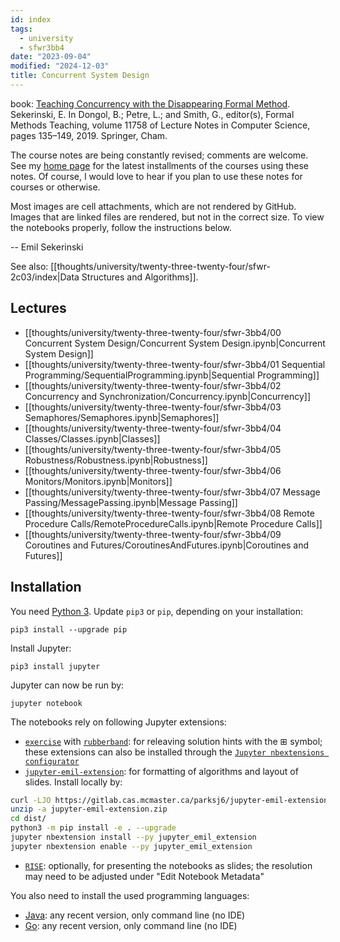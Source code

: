 ```yaml
---
id: index
tags:
  - university
  - sfwr3bb4
date: "2023-09-04"
modified: "2024-12-03"
title: Concurrent System Design
---
```


book: [Teaching Concurrency with the Disappearing Formal Method](http://doi.org/10.1007/978-3-030-32441-4_9). Sekerinski, E. In Dongol, B.; Petre, L.; and Smith, G., editor(s), Formal Methods Teaching, volume 11758 of Lecture Notes in Computer Science, pages 135–149, 2019. Springer, Cham.

The course notes are being constantly revised; comments are welcome. See my [home page](http://www.cas.mcmaster.ca/~emil/) for the latest installments of the courses using these notes. Of course, I would love to hear if you plan to use these notes for courses or otherwise.

Most images are cell attachments, which are not rendered by GitHub. Images that are linked files are rendered, but not in the correct size. To view the notebooks properly, follow the instructions below.

-- Emil Sekerinski

See also: [[thoughts/university/twenty-three-twenty-four/sfwr-2c03/index|Data Structures and Algorithms]].

## Lectures

- [[thoughts/university/twenty-three-twenty-four/sfwr-3bb4/00 Concurrent System Design/Concurrent System Design.ipynb|Concurrent System Design]]
- [[thoughts/university/twenty-three-twenty-four/sfwr-3bb4/01 Sequential Programming/SequentialProgramming.ipynb|Sequential Programming]]
- [[thoughts/university/twenty-three-twenty-four/sfwr-3bb4/02 Concurrency and Synchronization/Concurrency.ipynb|Concurrency]]
- [[thoughts/university/twenty-three-twenty-four/sfwr-3bb4/03 Semaphores/Semaphores.ipynb|Semaphores]]
- [[thoughts/university/twenty-three-twenty-four/sfwr-3bb4/04 Classes/Classes.ipynb|Classes]]
- [[thoughts/university/twenty-three-twenty-four/sfwr-3bb4/05 Robustness/Robustness.ipynb|Robustness]]
- [[thoughts/university/twenty-three-twenty-four/sfwr-3bb4/06 Monitors/Monitors.ipynb|Monitors]]
- [[thoughts/university/twenty-three-twenty-four/sfwr-3bb4/07 Message Passing/MessagePassing.ipynb|Message Passing]]
- [[thoughts/university/twenty-three-twenty-four/sfwr-3bb4/08 Remote Procedure Calls/RemoteProcedureCalls.ipynb|Remote Procedure Calls]]
- [[thoughts/university/twenty-three-twenty-four/sfwr-3bb4/09 Coroutines and Futures/CoroutinesAndFutures.ipynb|Coroutines and Futures]]

## Installation

You need [Python 3](https://www.python.org/downloads/). Update `pip3` or `pip`, depending on your installation:

    pip3 install --upgrade pip

Install Jupyter:

    pip3 install jupyter

Jupyter can now be run by:

    jupyter notebook

The notebooks rely on following Jupyter extensions:

- [`exercise`](https://jupyter-contrib-nbextensions.readthedocs.io/en/latest/nbextensions/exercise/readme.html) with [`rubberband`](https://jupyter-contrib-nbextensions.readthedocs.io/en/latest/nbextensions/rubberband/readme.html): for releaving solution hints with the ⊞ symbol; these extensions can also be installed through the [`Jupyter nbextensions configurator`](https://github.com/ipython-contrib/jupyter_contrib_nbextensions)
- [`jupyter-emil-extension`](https://gitlab.cas.mcmaster.ca/parksj6/jupyter-se3bb4-extension): for formatting of algorithms and layout of slides. Install locally by:

```sh
curl -LJO https://gitlab.cas.mcmaster.ca/parksj6/jupyter-emil-extension/-/jobs/artifacts/master/download?job=build
unzip -a jupyter-emil-extension.zip
cd dist/
python3 -m pip install -e . --upgrade
jupyter nbextension install --py jupyter_emil_extension
jupyter nbextension enable --py jupyter_emil_extension
```

- [`RISE`](https://github.com/damianavila/RISE): optionally, for presenting the notebooks as slides; the resolution may need to be adjusted under "Edit Notebook Metadata"

You also need to install the used programming languages:

- [Java](https://java.com/en/download/): any recent version, only command line (no IDE)
- [Go](https://golang.org/dl/): any recent version, only command line (no IDE)
